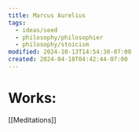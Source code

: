 ```yaml
---
title: Marcus Aurelius
tags:
  - ideas/seed
  - philosophy/philosophier
  - philosophy/stoicism
modified: 2024-10-13T14:54:30-07:00
created: 2024-04-18T04:42:44-07:00
---
```

# Works:
[[Meditations]]
